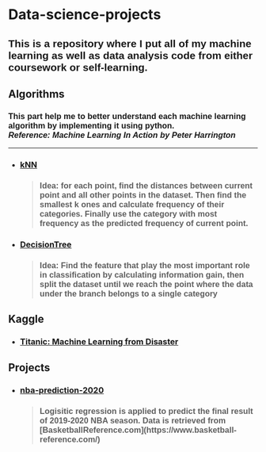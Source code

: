 # **Data-science-projects**
<p><h2><span style="font-family:Arial">This is a repository where I put all of my machine learning as well as data analysis code from either coursework or self-learning.</span><h2></p>

## **Algorithms**
<p><h3><span style="font-family:Arial">This part help me to better understand each machine learning algorithm by implementing it using python. <br><em>Reference: Machine Learning In Action by Peter Harrington</em></h3><p>

------

* ### [kNN](https://github.com/Chris4lilv/data-science-projects/blob/master/algorithm%20implementation/kNN.ipynb)
    > <h3><span style="font-family:Arial">Idea: for each point, find the distances between current point and all other points in the dataset. Then find the smallest k ones and calculate frequency of their categories. Finally use the category with most frequency as the predicted frequency of current point.</h3>
* ### [DecisionTree](https://github.com/Chris4lilv/data-science-projects/blob/master/algorithm%20implementation/Decision%20Tree.ipynb)
    ><h3><span style="font-family:Arial">Idea: Find the feature that play the most important role in classification by calculating information gain, then split the dataset until we reach the point where the data under the branch belongs to a single category</h3>

## **Kaggle**
* ### [Titanic: Machine Learning from Disaster]()

## **Projects**
* ### [nba-prediction-2020](https://github.com/Chris4lilv/data-science-projects/tree/master/projects/nba-prediction-2020)
    ><h3><span style="font-family:Arial">Logisitic regression is applied to predict the final result of 2019-2020 NBA season. Data is retrieved from [BasketballReference.com](https://www.basketball-reference.com/)</h3>